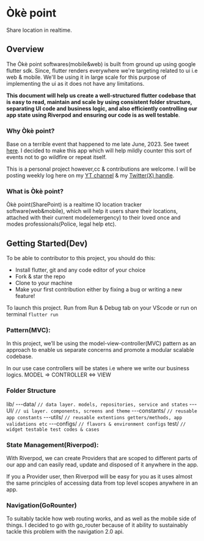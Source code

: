 # Òkè point

Share location in realtime.

## Overview

The Òkè point softwares(mobile&web) is built from ground up using google flutter sdk. Since, flutter renders everywhere we're targeting related to ui i.e web & mobile. We'll be using it in large scale for this purpose of implementing the ui as it does not have any limitations.

**This document will help us create a well-structured flutter codebase that is easy to read, maintain and scale by using consistent folder structure, separating UI code and business logic, and also efficiently controlling our app state using Riverpod and ensuring our code is as well testable**.

### Why Òkè point?

Base on a terrible event that happened to me late June, 2023. See tweet [here](https://twitter.com/edeme_kong/status/1680590934835179522). I decided to make this app which will help mildly counter this sort of events not to go wildfire or repeat itself.

This is a personal project however,cc & contributions are welcome. I will be posting weekly log here on my [YT channel](https://www.youtube.com/@flutterfairy/playlists) & my [Twitter(X) handle](https://twitter.com/edeme_kong).

### What is Òkè point?

Òkè point(SharePoint) is a realtime IO location tracker software(web&mobile), which will help it users share their locations, attached with their current mode(emergency) to their loved once and modes professionals(Police, legal help etc).

## Getting Started(Dev)

To be able to contributor to this project, you should do this:

- Install flutter, git and any code editor of your choice
- Fork & star the repo
- Clone to your machine
- Make your first contribution either by fixing a bug or writing a new feature!

To launch this project. Run from Run & Debug tab on your VScode or run on terminal `flutter run`

### Pattern(MVC):

In this project, we’ll be using the model-view-controller(MVC) pattern as an approach to enable us separate concerns and promote a modular scalable codebase.

In our use case controllers will be states i.e where we write our business logics.
MODEL => CONTROLLER <=> VIEW

### Folder Structure

lib/
---data/ `// data layer. models, repositories, service and states`
---UI/ `// ui layer. components, screens and theme`
---constants/ `// reusable app constants`
---utils/ `// reusable extentions getters/methods, app validations etc`
---configs/ `// flavors & environment configs`
test/ `// widget testable test codes & cases`

### State Management(Riverpod):

With Riverpod, we can create Providers that are scoped to different parts of our app and can easily read, update and disposed of it anywhere in the app.

If you a Provider user, then Riverpod will be easy for you as it uses almost the same principles of accessing data from top level scopes anywhere in an app.

### Navigation(GoRounter)

To suitably tackle how web routing works, and as well as the mobile side of things. I decided to go with go_router because of it ability to sustainably tackle this problem with the navigation 2.0 api.
